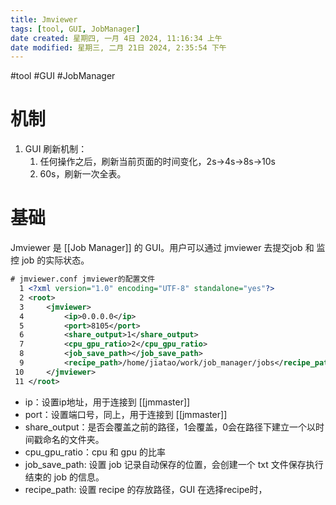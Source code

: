 ```yaml
---
title: Jmviewer
tags: [tool, GUI, JobManager]
date created: 星期四, 一月 4日 2024, 11:16:34 上午
date modified: 星期三, 二月 21日 2024, 2:35:54 下午
---
```


#tool #GUI #JobManager

# 机制
1. GUI 刷新机制：
	1. 任何操作之后，刷新当前页面的时间变化，2s->4s->8s->10s
	2. 60s，刷新一次全表。
# 基础
Jmviewer 是 [[Job Manager]] 的 GUI。用户可以通过 jmviewer 去提交job 和 监控 job 的实际状态。
```xml
# jmviewer.conf jmviewer的配置文件
  1 <?xml version="1.0" encoding="UTF-8" standalone="yes"?>
  2 <root>
  3     <jmviewer>
  4         <ip>0.0.0.0</ip> 
  5         <port>8105</port> 
  6         <share_output>1</share_output> 
  7         <cpu_gpu_ratio>2</cpu_gpu_ratio> 
  8         <job_save_path></job_save_path> 
  9         <recipe_path>/home/jiatao/work/job_manager/jobs</recipe_path> 
 10     </jmviewer>
 11 </root>

```

- ip：设置ip地址，用于连接到 [[jmmaster]]
- port：设置端口号，同上，用于连接到 [[jmmaster]]
- share_output：是否会覆盖之前的路径，1会覆盖，0会在路径下建立一个以时间戳命名的文件夹。
- cpu_gpu_ratio：cpu 和 gpu 的比率
- job_save_path: 设置 job 记录自动保存的位置，会创建一个 txt 文件保存执行结束的 job 的信息。
- recipe_path: 设置 recipe 的存放路径，GUI 在选择recipe时，